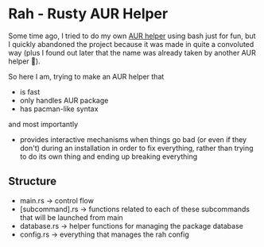 # Rah - Rusty AUR Helper
Some time ago, I tried to do my own [AUR helper](https://github.com/kStor2poche/yaah/) using bash just for fun, but I quickly abandoned the project because it was made in quite a convoluted way (plus I found out later that the name was already taken by another AUR helper 🥲).

So here I am, trying to make an AUR helper that
- is fast
- only handles AUR package
- has pacman-like syntax

and most importantly 
- provides interactive mechanisms when things go bad (or even if they don't) during an installation in order to fix everything, rather than trying to do its own thing and ending up breaking everything

## Structure
- main.rs &rarr; control flow
- [subcommand].rs &rarr; functions related to each of these subcommands that will be launched from main
- database.rs &rarr; helper functions for managing the package database
- config.rs &rarr; everything that manages the rah config
